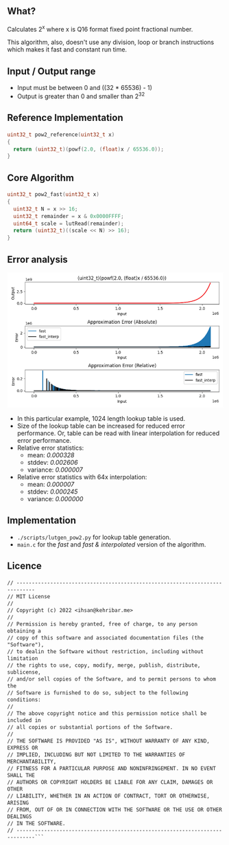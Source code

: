 ## What?

Calculates 2<sup>x</sup> where x is Q16 format fixed point fractional number. 

This algorithm, also, doesn't use any division, loop or branch instructions which makes it fast and constant run time.

## Input / Output range

* Input must be between 0 and ((32 * 65536) - 1)
* Output is greater than 0 and smaller than 2<sup>32</sup>

## Reference Implementation

```c
uint32_t pow2_reference(uint32_t x)
{
  return (uint32_t)(powf(2.0, (float)x / 65536.0));
}
```

## Core Algorithm

```c
uint32_t pow2_fast(uint32_t x)
{
  uint32_t N = x >> 16;
  uint32_t remainder = x & 0x0000FFFF;
  uint64_t scale = lutRead(remainder);  
  return (uint32_t)((scale << N) >> 16);
}
```

## Error analysis

![](./doc/error_analysis.png)

* In this particular example, 1024 length lookup table is used.
* Size of the lookup table can be increased for reduced error performance. Or, table can be read with linear interpolation for reduced error performance.
* Relative error statistics:
	- mean: *0.000328* 
	- stddev: *0.002606* 
	- variance: *0.000007*
* Relative error statistics with 64x interpolation:
	- mean: *0.000007* 
	- stddev: *0.000245* 
	- variance: *0.000000*

## Implementation

* `./scripts/lutgen_pow2.py` for lookup table generation.
* `main.c` for the *fast* and *fast & interpolated* version of the algorithm.

## Licence

```
// ----------------------------------------------------------------------------
// MIT License
// 
// Copyright (c) 2022 <ihsan@kehribar.me>
// 
// Permission is hereby granted, free of charge, to any person obtaining a 
// copy of this software and associated documentation files (the "Software"), 
// to dealin the Software without restriction, including without limitation 
// the rights to use, copy, modify, merge, publish, distribute, sublicense, 
// and/or sell copies of the Software, and to permit persons to whom the 
// Software is furnished to do so, subject to the following conditions:
// 
// The above copyright notice and this permission notice shall be included in 
// all copies or substantial portions of the Software.
// 
// THE SOFTWARE IS PROVIDED "AS IS", WITHOUT WARRANTY OF ANY KIND, EXPRESS OR
// IMPLIED, INCLUDING BUT NOT LIMITED TO THE WARRANTIES OF MERCHANTABILITY,
// FITNESS FOR A PARTICULAR PURPOSE AND NONINFRINGEMENT. IN NO EVENT SHALL THE
// AUTHORS OR COPYRIGHT HOLDERS BE LIABLE FOR ANY CLAIM, DAMAGES OR OTHER
// LIABILITY, WHETHER IN AN ACTION OF CONTRACT, TORT OR OTHERWISE, ARISING 
// FROM, OUT OF OR IN CONNECTION WITH THE SOFTWARE OR THE USE OR OTHER DEALINGS 
// IN THE SOFTWARE.
// ----------------------------------------------------------------------------```